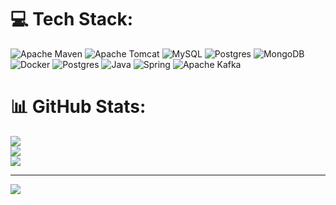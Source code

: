 
# 💻 Tech Stack:
![Apache Maven](https://img.shields.io/badge/Apache%20Maven-C71A36?style=flat&logo=Apache%20Maven&logoColor=white) ![Apache Tomcat](https://img.shields.io/badge/apache%20tomcat-%23F8DC75.svg?style=flat&logo=apache-tomcat&logoColor=black) ![MySQL](https://img.shields.io/badge/mysql-4479A1.svg?style=flat&logo=mysql&logoColor=white) ![Postgres](https://img.shields.io/badge/postgres-%23316192.svg?style=flat&logo=postgresql&logoColor=white) ![MongoDB](https://img.shields.io/badge/MongoDB-%234ea94b.svg?style=flat&logo=mongodb&logoColor=white) ![Docker](https://img.shields.io/badge/docker-%230db7ed.svg?style=flat&logo=docker&logoColor=white) ![Postgres](https://img.shields.io/badge/postgres-%23316192.svg?style=flat&logo=postgresql&logoColor=white) ![Java](https://img.shields.io/badge/java-%23ED8B00.svg?style=flat&logo=openjdk&logoColor=white) ![Spring](https://img.shields.io/badge/spring-%236DB33F.svg?style=flat&logo=spring&logoColor=white) ![Apache Kafka](https://img.shields.io/badge/Apache%20Kafka-000?style=flat&logo=apachekafka)
# 📊 GitHub Stats:
![](https://github-readme-stats.vercel.app/api?username=DISatrat&theme=transparent&hide_border=false&include_all_commits=true&count_private=true)<br/>
![](https://github-readme-streak-stats.herokuapp.com/?user=DISatrat&theme=transparent&hide_border=false)<br/>
![](https://github-readme-stats.vercel.app/api/top-langs/?username=DISatrat&theme=transparent&hide_border=false&include_all_commits=true&count_private=true&layout=compact)

---
[![](https://visitcount.itsvg.in/api?id=DISatrat&icon=1&color=6)](https://visitcount.itsvg.in)

<!-- Proudly created with GPRM ( https://gprm.itsvg.in ) -->
